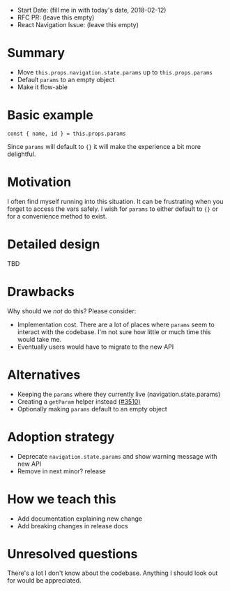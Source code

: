- Start Date: (fill me in with today's date, 2018-02-12)
- RFC PR: (leave this empty)
- React Navigation Issue: (leave this empty)

# Summary

- Move `this.props.navigation.state.params` up to `this.props.params`
- Default `params` to an empty object
- Make it flow-able

# Basic example

```
const { name, id } = this.props.params
```

Since `params` will default to `{}` it will make the experience a bit more delightful.

# Motivation

I often find myself running into this situation. It can be frustrating when you forget to access the vars safely. I wish for `params` to either default to `{}` or for a convenience method to exist.

# Detailed design

TBD

# Drawbacks

Why should we *not* do this? Please consider:

- Implementation cost. There are a lot of places where `params` seem to interact with the codebase. I'm not sure how little or much time this would take me.
- Eventually users would have to migrate to the new API

# Alternatives

- Keeping the `params` where they currently live (navigation.state.params)
- Creating a `getParam` helper instead [(#3510)](https://github.com/react-navigation/react-navigation/pull/3510)
- Optionally making `params` default to an empty object

# Adoption strategy

- Deprecate `navigation.state.params` and show warning message with new API
- Remove in next minor? release

# How we teach this

- Add documentation explaining new change
- Add breaking changes in release docs

# Unresolved questions

There's a lot I don't know about the codebase. Anything I should look out for would be appreciated.
